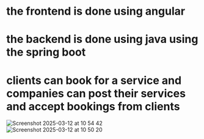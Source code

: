 # the frontend is done using angular
# the backend is done using java using the spring boot
# clients can book for a service and companies can post their services and accept bookings from clients

![Screenshot 2025-03-12 at 10 54 42](https://github.com/user-attachments/assets/97e44aa1-4cb1-4e0a-98f5-d3a7a54227b7)
![Screenshot 2025-03-12 at 10 50 20](https://github.com/user-attachments/assets/f21665a3-bd99-4f7e-8894-eadf12e55bca)
